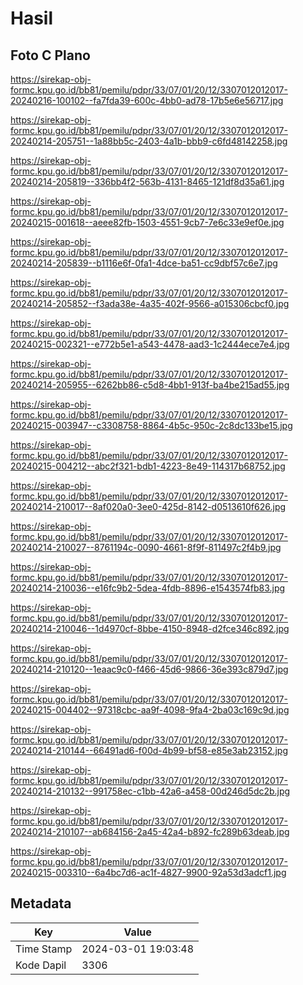 # Hasil

## Foto C Plano

https://sirekap-obj-formc.kpu.go.id/bb81/pemilu/pdpr/33/07/01/20/12/3307012012017-20240216-100102--fa7fda39-600c-4bb0-ad78-17b5e6e56717.jpg

https://sirekap-obj-formc.kpu.go.id/bb81/pemilu/pdpr/33/07/01/20/12/3307012012017-20240214-205751--1a88bb5c-2403-4a1b-bbb9-c6fd48142258.jpg

https://sirekap-obj-formc.kpu.go.id/bb81/pemilu/pdpr/33/07/01/20/12/3307012012017-20240214-205819--336bb4f2-563b-4131-8465-121df8d35a61.jpg

https://sirekap-obj-formc.kpu.go.id/bb81/pemilu/pdpr/33/07/01/20/12/3307012012017-20240215-001618--aeee82fb-1503-4551-9cb7-7e6c33e9ef0e.jpg

https://sirekap-obj-formc.kpu.go.id/bb81/pemilu/pdpr/33/07/01/20/12/3307012012017-20240214-205839--b1116e6f-0fa1-4dce-ba51-cc9dbf57c6e7.jpg

https://sirekap-obj-formc.kpu.go.id/bb81/pemilu/pdpr/33/07/01/20/12/3307012012017-20240214-205852--f3ada38e-4a35-402f-9566-a015306cbcf0.jpg

https://sirekap-obj-formc.kpu.go.id/bb81/pemilu/pdpr/33/07/01/20/12/3307012012017-20240215-002321--e772b5e1-a543-4478-aad3-1c2444ece7e4.jpg

https://sirekap-obj-formc.kpu.go.id/bb81/pemilu/pdpr/33/07/01/20/12/3307012012017-20240214-205955--6262bb86-c5d8-4bb1-913f-ba4be215ad55.jpg

https://sirekap-obj-formc.kpu.go.id/bb81/pemilu/pdpr/33/07/01/20/12/3307012012017-20240215-003947--c3308758-8864-4b5c-950c-2c8dc133be15.jpg

https://sirekap-obj-formc.kpu.go.id/bb81/pemilu/pdpr/33/07/01/20/12/3307012012017-20240215-004212--abc2f321-bdb1-4223-8e49-114317b68752.jpg

https://sirekap-obj-formc.kpu.go.id/bb81/pemilu/pdpr/33/07/01/20/12/3307012012017-20240214-210017--8af020a0-3ee0-425d-8142-d0513610f626.jpg

https://sirekap-obj-formc.kpu.go.id/bb81/pemilu/pdpr/33/07/01/20/12/3307012012017-20240214-210027--8761194c-0090-4661-8f9f-811497c2f4b9.jpg

https://sirekap-obj-formc.kpu.go.id/bb81/pemilu/pdpr/33/07/01/20/12/3307012012017-20240214-210036--e16fc9b2-5dea-4fdb-8896-e1543574fb83.jpg

https://sirekap-obj-formc.kpu.go.id/bb81/pemilu/pdpr/33/07/01/20/12/3307012012017-20240214-210046--1d4970cf-8bbe-4150-8948-d2fce346c892.jpg

https://sirekap-obj-formc.kpu.go.id/bb81/pemilu/pdpr/33/07/01/20/12/3307012012017-20240214-210120--1eaac9c0-f466-45d6-9866-36e393c879d7.jpg

https://sirekap-obj-formc.kpu.go.id/bb81/pemilu/pdpr/33/07/01/20/12/3307012012017-20240215-004402--97318cbc-aa9f-4098-9fa4-2ba03c169c9d.jpg

https://sirekap-obj-formc.kpu.go.id/bb81/pemilu/pdpr/33/07/01/20/12/3307012012017-20240214-210144--66491ad6-f00d-4b99-bf58-e85e3ab23152.jpg

https://sirekap-obj-formc.kpu.go.id/bb81/pemilu/pdpr/33/07/01/20/12/3307012012017-20240214-210132--991758ec-c1bb-42a6-a458-00d246d5dc2b.jpg

https://sirekap-obj-formc.kpu.go.id/bb81/pemilu/pdpr/33/07/01/20/12/3307012012017-20240214-210107--ab684156-2a45-42a4-b892-fc289b63deab.jpg

https://sirekap-obj-formc.kpu.go.id/bb81/pemilu/pdpr/33/07/01/20/12/3307012012017-20240215-003310--6a4bc7d6-ac1f-4827-9900-92a53d3adcf1.jpg


## Metadata

| Key        | Value               |
| ---------- | ------------------- |
| Time Stamp | 2024-03-01 19:03:48 |
| Kode Dapil | 3306                |



